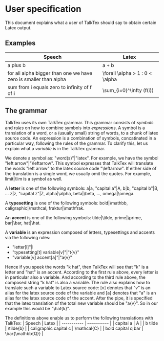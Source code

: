 # User specification

This document explains what a user of TalkTex should say to obtain certain
Latex output.


## Examples

| Speech | Latex |
| ----------- | ----------- |
| a plus b | a + b |
| for all alpha bigger than one we have zero is smaller than alpha | \forall \alpha > 1 : 0 < \alpha |
| sum from i equals zero to infinity of f of i | \sum_{i=0}^\infty (f(i)) |


## The grammar

TalkTex uses its own TalkTex grammar. This grammar consists of *symbols* and
*rules* on how to combine symbols into *expressions*. A symbol is a translation
of a word, or a (usually small) string of words, to a chunk of latex source
code. An expression is a combination of symbols, concatinated in a particular
way, following the rules of the grammar. To clarify this, let us explain what a
*variable* is in the TalkTex grammar.

We denote a symbol as: "word(s)"|"latex". For example, we have the symbol
"left arrow"|"\leftarrow". This symbol expresses that TalkTex will translate the
words "left arrow" to the latex source code "\leftarrow". If either side of the
translation is a single word, we usually omit the quotes. For example,
limit|\lim is a symbol as well.

A **letter** is one of the following symbols: a|a, "capital a"|A, b|b,
"capital b"|B, ... z|z, "capital z"|Z, alpha|\alpha, beta|\beta, ...,
omega|\omega.

A **typesetting** is one of the following symbols: bold|\mathbb,
caligraphic|\mathcal, fraktur|\mathfrak.

An **accent** is one of the following symbols: tilde|\tilde, prime|\prime,
bar|\bar, hat|\hat.

A **variable** is an expression composed of letters, typesettings and accents
via the following rules:

- "letter[l]"|l
- "typesetting[t] variable[v]"|"t{v}"
- "variable[v] accent[a]"|"a{v}"

Hence if you speek the words "k hat", then TalkTex will see that "k" is a letter
and "hat" is an accent. According to the first rule above, every letter is in
particular also a variable. And according to the third rule above, the composed
string "k hat" is also a variable. The rule also explains how to translate such
a variable to Latex source code: [v] denotes that "v" is an alias for the latex
source code of the variable and [a] denotes that "a" is an alias for the latex
source code of the accent. After the pipe, it is specified that the latex
translation of the total new variable should be "a{v}". So in our example this
would be "\hat{k}".

The definitions above enable us to perform the following translations with
TalkTex:
| Speech | Latex |
| ----------- | ----------- |
| capital a | A |
| b tilde | \tilde{b} |
| caligraphic capital c | \mathcal{C} |
| bold capital q bar | \bar{\mathbb{Q}} |

